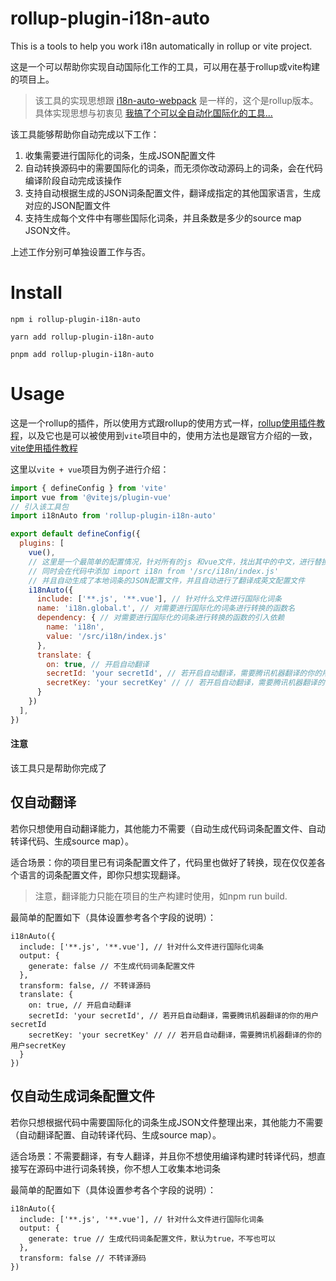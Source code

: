 # rollup-plugin-i18n-auto
This is a tools to help you work i18n automatically in rollup or vite project.

这是一个可以帮助你实现自动国际化工作的工具，可以用在基于rollup或vite构建的项目上。

> 该工具的实现思想跟 [i18n-auto-webpack](https://github.com/pekonchan/i18n-auto-webpack) 是一样的，这个是rollup版本。具体实现思想与初衷见 [我搞了个可以全自动化国际化的工具...](https://juejin.cn/post/7209967260898525242)

该工具能够帮助你自动完成以下工作：
1. 收集需要进行国际化的词条，生成JSON配置文件
2. 自动转换源码中的需要国际化的词条，而无须你改动源码上的词条，会在代码编译阶段自动完成该操作
3. 支持自动根据生成的JSON词条配置文件，翻译成指定的其他国家语言，生成对应的JSON配置文件
4. 支持生成每个文件中有哪些国际化词条，并且条数是多少的source map JSON文件。

上述工作分别可单独设置工作与否。

# Install
```
npm i rollup-plugin-i18n-auto

yarn add rollup-plugin-i18n-auto

pnpm add rollup-plugin-i18n-auto
```

# Usage
这是一个rollup的插件，所以使用方式跟rollup的使用方式一样，[rollup使用插件教程](https://cn.rollupjs.org/tutorial/#using-plugins)，以及它也是可以被使用到`vite`项目中的，使用方法也是跟官方介绍的一致，[vite使用插件教程](https://cn.vitejs.dev/guide/using-plugins.html)

这里以`vite + vue`项目为例子进行介绍：
```js
import { defineConfig } from 'vite'
import vue from '@vitejs/plugin-vue'
// 引入该工具包
import i18nAuto from 'rollup-plugin-i18n-auto'

export default defineConfig({
  plugins: [
    vue(),
    // 这里是一个最简单的配置情况，针对所有的js 和vue文件，找出其中的中文，进行替换成i18n.global.t('xxx')的形式。
    // 同时会在代码中添加 import i18n from '/src/i18n/index.js'
    // 并且自动生成了本地词条的JSON配置文件，并且自动进行了翻译成英文配置文件
    i18nAuto({
      include: ['**.js', '**.vue'], // 针对什么文件进行国际化词条
      name: 'i18n.global.t', // 对需要进行国际化的词条进行转换的函数名
      dependency: { // 对需要进行国际化的词条进行转换的函数的引入依赖
        name: 'i18n',
        value: '/src/i18n/index.js'
      },
      translate: {
        on: true, // 开启自动翻译
        secretId: 'your secretId', // 若开启自动翻译，需要腾讯机器翻译的你的用户secretId
        secretKey: 'your secretKey' // // 若开启自动翻译，需要腾讯机器翻译的你的用户secretKey
      }
    })
  ],
})
```

#### 注意
该工具只是帮助你完成了

## 仅自动翻译
若你只想使用自动翻译能力，其他能力不需要（自动生成代码词条配置文件、自动转译代码、生成source map）。

适合场景：你的项目里已有词条配置文件了，代码里也做好了转换，现在仅仅差各个语言的词条配置文件，即你只想实现翻译。

> 注意，翻译能力只能在项目的生产构建时使用，如npm run build.

最简单的配置如下（具体设置参考各个字段的说明）：
```
i18nAuto({
  include: ['**.js', '**.vue'], // 针对什么文件进行国际化词条
  output: {
    generate: false // 不生成代码词条配置文件
  },
  transform: false, // 不转译源码
  translate: {
    on: true, // 开启自动翻译
    secretId: 'your secretId', // 若开启自动翻译，需要腾讯机器翻译的你的用户secretId
    secretKey: 'your secretKey' // // 若开启自动翻译，需要腾讯机器翻译的你的用户secretKey
  }
})
```

## 仅自动生成词条配置文件
若你只想根据代码中需要国际化的词条生成JSON文件整理出来，其他能力不需要（自动翻译配置、自动转译代码、生成source map）。

适合场景：不需要翻译，有专人翻译，并且你不想使用编译构建时转译代码，想直接写在源码中进行词条转换，你不想人工收集本地词条

最简单的配置如下（具体设置参考各个字段的说明）：
```
i18nAuto({
  include: ['**.js', '**.vue'], // 针对什么文件进行国际化词条
  output: {
    generate: true // 生成代码词条配置文件，默认为true，不写也可以
  },
  transform: false // 不转译源码
})
```
